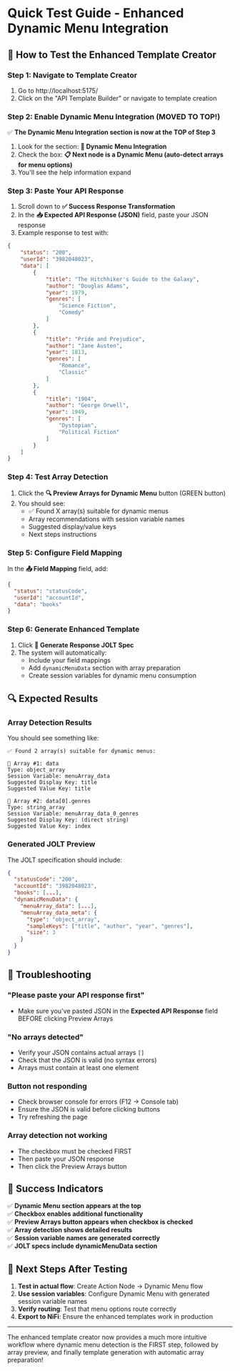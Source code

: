 # Quick Test Guide - Enhanced Dynamic Menu Integration

## 🎯 How to Test the Enhanced Template Creator

### Step 1: Navigate to Template Creator
1. Go to http://localhost:5175/
2. Click on the "API Template Builder" or navigate to template creation

### Step 2: Enable Dynamic Menu Integration (MOVED TO TOP!)
✅ **The Dynamic Menu Integration section is now at the TOP of Step 3**

1. Look for the section: **🔄 Dynamic Menu Integration**
2. Check the box: **📋 Next node is a Dynamic Menu (auto-detect arrays for menu options)**
3. You'll see the help information expand

### Step 3: Paste Your API Response
1. Scroll down to **✅ Success Response Transformation**
2. In the **📥 Expected API Response (JSON)** field, paste your JSON response
3. Example response to test with:

```json
{
    "status": "200",
    "userId": "3982048023",
    "data": [
        {
            "title": "The Hitchhiker's Guide to the Galaxy",
            "author": "Douglas Adams",
            "year": 1979,
            "genres": [
                "Science Fiction",
                "Comedy"
            ]
        },
        {
            "title": "Pride and Prejudice",
            "author": "Jane Austen",
            "year": 1813,
            "genres": [
                "Romance",
                "Classic"
            ]
        },
        {
            "title": "1984",
            "author": "George Orwell",
            "year": 1949,
            "genres": [
                "Dystopian",
                "Political Fiction"
            ]
        }
    ]
}
```

### Step 4: Test Array Detection
1. Click the **🔍 Preview Arrays for Dynamic Menu** button (GREEN button)
2. You should see:
   - ✅ Found X array(s) suitable for dynamic menus
   - Array recommendations with session variable names
   - Suggested display/value keys
   - Next steps instructions

### Step 5: Configure Field Mapping
In the **📤 Field Mapping** field, add:
```json
{
  "status": "statusCode",
  "userId": "accountId",
  "data": "books"
}
```

### Step 6: Generate Enhanced Template
1. Click **🔄 Generate Response JOLT Spec**
2. The system will automatically:
   - Include your field mappings
   - Add `dynamicMenuData` section with array preparation
   - Create session variables for dynamic menu consumption

## 🔍 Expected Results

### Array Detection Results
You should see something like:
```
✅ Found 2 array(s) suitable for dynamic menus:

🎯 Array #1: data
Type: object_array
Session Variable: menuArray_data
Suggested Display Key: title
Suggested Value Key: title

🎯 Array #2: data[0].genres
Type: string_array  
Session Variable: menuArray_data_0_genres
Suggested Display Key: (direct string)
Suggested Value Key: index
```

### Generated JOLT Preview
The JOLT specification should include:
```json
{
  "statusCode": "200",
  "accountId": "3982048023", 
  "books": [...],
  "dynamicMenuData": {
    "menuArray_data": [...],
    "menuArray_data_meta": {
      "type": "object_array",
      "sampleKeys": ["title", "author", "year", "genres"],
      "size": 3
    }
  }
}
```

## 🚨 Troubleshooting

### "Please paste your API response first"
- Make sure you've pasted JSON in the **Expected API Response** field BEFORE clicking Preview Arrays

### "No arrays detected"
- Verify your JSON contains actual arrays `[]`
- Check that the JSON is valid (no syntax errors)
- Arrays must contain at least one element

### Button not responding
- Check browser console for errors (F12 → Console tab)
- Ensure the JSON is valid before clicking buttons
- Try refreshing the page

### Array detection not working
- The checkbox must be checked FIRST
- Then paste your JSON response
- Then click the Preview Arrays button

## 🎉 Success Indicators

✅ **Dynamic Menu section appears at the top**  
✅ **Checkbox enables additional functionality**  
✅ **Preview Arrays button appears when checkbox is checked**  
✅ **Array detection shows detailed results**  
✅ **Session variable names are generated correctly**  
✅ **JOLT specs include dynamicMenuData section**

## 📝 Next Steps After Testing

1. **Test in actual flow**: Create Action Node → Dynamic Menu flow
2. **Use session variables**: Configure Dynamic Menu with generated session variable names
3. **Verify routing**: Test that menu options route correctly
4. **Export to NiFi**: Ensure the enhanced templates work in production

---

The enhanced template creator now provides a much more intuitive workflow where dynamic menu detection is the FIRST step, followed by array preview, and finally template generation with automatic array preparation!